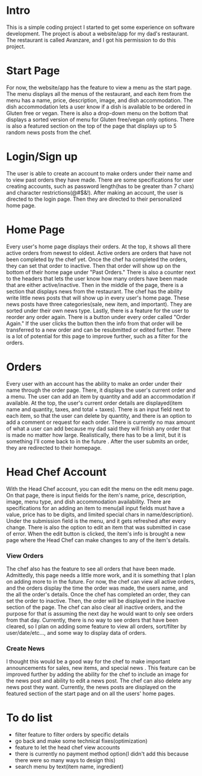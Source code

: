 # Intro

This is a simple coding project I started to get some experience on software development. The project is about a 
website/app for my dad's restaurant. The restaurant is called Avanzare, and I got his permission to do this project. 

# Start Page

For now, the website/app has the feature to view a menu as the start page. The menu displays all the menus of the 
restaurant, and each item from the menu has a name, price, description, image, and dish accommodation. The dish 
accommodation lets a user know if a dish is available to be ordered in Gluten free or vegan. There is also a drop-down 
menu on the bottom that displays a sorted version of menu for Gluten free/vegan only options. There is also a featured 
section on the top of the page that displays up to 5 random news posts from the chef. 

# Login/Sign up

The user is able to create an account to make orders under their name and to view past orders they have made. There are
some specifications for user creating accounts, such as password length(has to be greater than 7 chars) and character
restrictions(@#$&!). After making an account, the user is directed to the login page. Then they are directed to their
personalized home page.

# Home Page

Every user's home page displays their orders. At the top, it shows all there active orders from newest to oldest. Active
orders are orders that have not been completed by the chef yet. Once the chef ha completed the orders, they can set that 
order to inactive. Then that order will show up on the bottom of their home page under "Past Orders." There is also a 
counter next to the headers that lets the user know how many orders have been made that are either active/inactive. Then 
in the middle of the page, there is a section that displays news from the restaurant. The chef has the ability write 
little news posts that will show up in every user's home page. These news posts have three categories(sale, new item, 
and important). They are sorted under their own news type. Lastly, there is a feature for the user to reorder any order 
again. There is a button under every order called "Order Again." If the user clicks the button then the info from that 
order will be transferred to a new order and can be resubmitted or edited further. There is a lot of potential for this 
page to improve further, such as a filter for the orders.

# Orders

Every user with an account has the ability to make an order under their name through the order page. There, it displays
the user's current order and a menu. The user can add an item by quantity and add an accommodation if available. At the
top, the user's current order details are displayed(item name and quantity, taxes, and total + taxes). There is an input
field next to each item, so that the user can delete by quantity, and there is an option to add a comment or request for
each order. There is currently no max amount of what a user can add because my dad said they will finish any order that 
is made no matter how large. Realistically, there has to be a limit, but it is something I'll come back to in the future
. After the user submits an order, they are redirected to their homepage.

# Head Chef Account

With the Head Chef account, you can edit the menu on the edit menu page. On that page, there is input fields for the 
item's name, price, description, image, menu type, and dish accommodation availability. There are specifications for an 
adding an item to menu(all input fields must have a value, price has to be digits, and limited special chars in 
name/description). Under the submission field is the menu, and it gets refreshed after every change. There is also the 
option to edit an item that was submitted in case of error. When the edit button is clicked, the item's info is brought 
a new page where the Head Chef can make changes to any of the item's details. 

### View Orders

The chef also has the feature to see all orders that have been made. Admittedly, this page needs a little more work, 
and it is something that I plan on adding more to in the future. For now, the chef can view all active orders, and the 
orders display the time the order was made, the users name, and the all the order's details. Once the chef has completed
an order, they can set the order to inactive. Then, the order will be displayed in the inactive section of the page. The
chef can also clear all inactive orders, and the purpose for that is assuming the next day he would want to only see 
orders from that day. Currently, there is no way to see orders that have been cleared, so I plan on adding some feature 
to view all orders, sort/filter by user/date/etc..., and some way to display data of orders. 

### Create News

I thought this would be a good way for the chef to make important announcements for sales, new items, and special news
. This feature can be improved further by adding the ability for the chef to include an image for the news post and 
ability to edit a news post. The chef can also delete any news post they want. Currently, the news posts are displayed
on the featured section of the start page and on all the users' home pages.

# To do list

- filter feature to filter orders by specific details
- go back and make some technical fixes(optimization)
- feature to let the head chef view accounts
- there is currently no payment method option(I didn't add this because there were so many ways to design this)
- search menu by text(item name, ingredient)